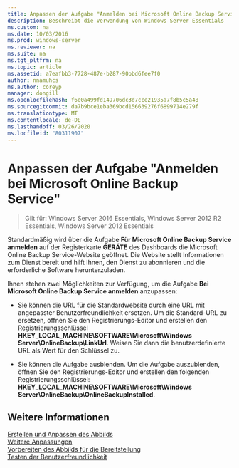 ```yaml
---
title: Anpassen der Aufgabe "Anmelden bei Microsoft Online Backup Service"
description: Beschreibt die Verwendung von Windows Server Essentials
ms.custom: na
ms.date: 10/03/2016
ms.prod: windows-server
ms.reviewer: na
ms.suite: na
ms.tgt_pltfrm: na
ms.topic: article
ms.assetid: a7eafbb3-7728-487e-b287-90bbd6fee7f0
author: nnamuhcs
ms.author: coreyp
manager: dongill
ms.openlocfilehash: f6e0a499fd149706dc3d7cce21935a7f8b5c5a48
ms.sourcegitcommit: da7b9bce1eba369bcd156639276f6899714e279f
ms.translationtype: MT
ms.contentlocale: de-DE
ms.lasthandoff: 03/26/2020
ms.locfileid: "80311907"
---
```

# <a name="customize-sign-up-for-microsoft-online-backup-service-task"></a>Anpassen der Aufgabe "Anmelden bei Microsoft Online Backup Service"

>Gilt für: Windows Server 2016 Essentials, Windows Server 2012 R2 Essentials, Windows Server 2012 Essentials

Standardmäßig wird über die Aufgabe **Für Microsoft Online Backup Service anmelden** auf der Registerkarte **GERÄTE** des Dashboards die Microsoft Online Backup Service-Website geöffnet. Die Website stellt Informationen zum Dienst bereit und hilft Ihnen, den Dienst zu abonnieren und die erforderliche Software herunterzuladen.  
  
 Ihnen stehen zwei Möglichkeiten zur Verfügung, um die Aufgabe **Bei Microsoft Online Backup Service anmelden** anzupassen:  
  
-   Sie können die URL für die Standardwebsite durch eine URL mit angepasster Benutzerfreundlichkeit ersetzen. Um die Standard-URL zu ersetzen, öffnen Sie den Registrierungs-Editor und erstellen den Registrierungsschlüssel **HKEY_LOCAL_MACHINE\SOFTWARE\Microsoft\Windows Server\OnlineBackup\LinkUrl**. Weisen Sie dann die benutzerdefinierte URL als Wert für den Schlüssel zu.  
  
-   Sie können die Aufgabe ausblenden. Um die Aufgabe auszublenden, öffnen Sie den Registrierungs-Editor und erstellen den folgenden Registrierungsschlüssel: **HKEY_LOCAL_MACHINE\SOFTWARE\Microsoft\Windows Server\OnlineBackup\OnlineBackupInstalled**.  
  
## <a name="see-also"></a>Weitere Informationen  
 [Erstellen und Anpassen des Abbilds](Creating-and-Customizing-the-Image.md)   
 [Weitere Anpassungen](Additional-Customizations.md)   
 [Vorbereiten des Abbilds für die Bereitstellung](Preparing-the-Image-for-Deployment.md)   
 [Testen der Benutzerfreundlichkeit](Testing-the-Customer-Experience.md)